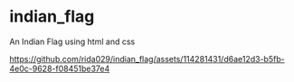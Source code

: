 # indian_flag
An Indian Flag using html and css


https://github.com/rida029/indian_flag/assets/114281431/d6ae12d3-b5fb-4e0c-9628-f08451be37e4

